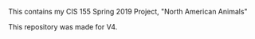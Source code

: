 This contains my CIS 155 Spring 2019 Project, "North American Animals"

This repository was made for V4.